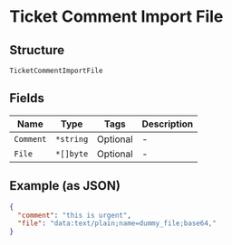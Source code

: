 
# Ticket Comment Import File

## Structure

`TicketCommentImportFile`

## Fields

| Name | Type | Tags | Description |
|  --- | --- | --- | --- |
| `Comment` | `*string` | Optional | - |
| `File` | `*[]byte` | Optional | - |

## Example (as JSON)

```json
{
  "comment": "this is urgent",
  "file": "data:text/plain;name=dummy_file;base64,"
}
```

